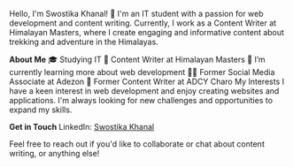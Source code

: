 Hello, I'm Swostika Khanal! 👋
I'm an IT student with a passion for web development and content writing. Currently, I work as a Content Writer at Himalayan Masters, where I create engaging and informative content about trekking and adventure in the Himalayas.

**About Me**
🎓 Studying IT
💼 Content Writer at Himalayan Masters
🌱 I’m currently learning more about web development
👩‍💻 Former Social Media Associate at Adezon
📝 Former Content Writer at ADCY Charo
My Interests
I have a keen interest in web development and enjoy creating websites and applications. I'm always looking for new challenges and opportunities to expand my skills.

**Get in Touch**
LinkedIn: [Swostika Khanal](https://www.linkedin.com/in/swostika-khanal-58226a270/)

Feel free to reach out if you'd like to collaborate or chat about content writing, or anything else!

<!--
**Swostika55/Swostika55** is a ✨ _special_ ✨ repository because its `README.md` (this file) appears on your GitHub profile.

